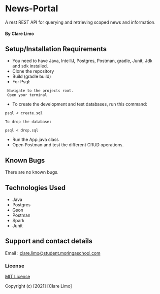 # News-Portal
A rest REST API for querying and retrieving scoped news and information.
#### By  Clare Limo

## Setup/Installation Requirements
* You need to have Java, IntelliJ, Postgres, Postman, gradle, Junit, Jdk and sdk installed.
* Clone the repository
* Build (gradle build)
* For Psql:
```
 Navigate to the projects root.
 Open your terminal
```
* To create the development and test databases, run this command:
````
psql < create.sql

To drop the database:

psql < drop.sql
````
* Run the App.java class
* Open Postman and test the different CRUD operations.
## Known Bugs
There are no known bugs.
## Technologies Used
* Java
* Postgres
* Gson
* Postman
* Spark
* Junit
## Support and contact details
Email : clare.limo@student.moringaschool.com
### License
[MIT License](./LICENSE)

Copyright (c) [2021] [Clare Limo]